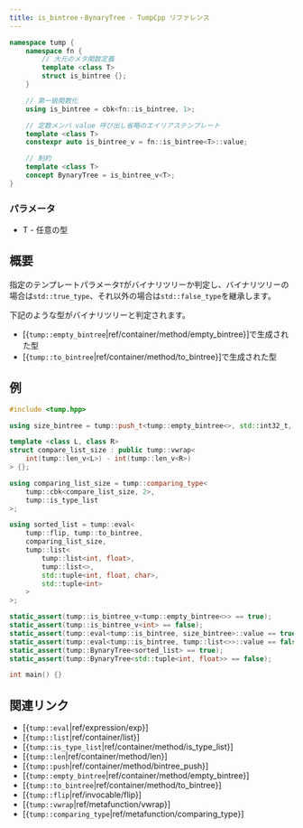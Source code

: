 ```yaml
---
title: is_bintree・BynaryTree - TumpCpp リファレンス
---
```


```cpp
namespace tump {
    namespace fn {
        // 大元のメタ関数定義
        template <class T>
        struct is_bintree {};
    }

    // 第一級関数化
    using is_bintree = cbk<fn::is_bintree, 1>;

    // 定数メンバ value 呼び出し省略のエイリアステンプレート
    template <class T>
    constexpr auto is_bintree_v = fn::is_bintree<T>::value;

    // 制約
    template <class T>
    concept BynaryTree = is_bintree_v<T>;
}
```

### パラメータ

- T - 任意の型

## 概要

指定のテンプレートパラメータ`T`がバイナリツリーか判定し、バイナリツリーの場合は`std::true_type`、それ以外の場合は`std::false_type`を継承します。

下記のような型がバイナリツリーと判定されます。

- [{`tump::empty_bintree`|ref/container/method/empty_bintree}]で生成された型
- [{`tump::to_bintree`|ref/container/method/to_bintree}]で生成された型

## 例

```cpp
#include <tump.hpp>

using size_bintree = tump::push_t<tump::empty_bintree<>, std::int32_t, std::uint8_t, std::int64_t>;

template <class L, class R>
struct compare_list_size : public tump::vwrap<
    int(tump::len_v<L>) - int(tump::len_v<R>)
> {};

using comparing_list_size = tump::comparing_type<
    tump::cbk<compare_list_size, 2>,
    tump::is_type_list
>;

using sorted_list = tump::eval<
    tump::flip, tump::to_bintree,
    comparing_list_size,
    tump::list<
        tump::list<int, float>,
        tump::list<>,
        std::tuple<int, float, char>,
        std::tuple<int>
    >
>;

static_assert(tump::is_bintree_v<tump::empty_bintree<>> == true);
static_assert(tump::is_bintree_v<int> == false);
static_assert(tump::eval<tump::is_bintree, size_bintree>::value == true);
static_assert(tump::eval<tump::is_bintree, tump::list<>>::value == false);
static_assert(tump::BynaryTree<sorted_list> == true);
static_assert(tump::BynaryTree<std::tuple<int, float>> == false);

int main() {}
```

## 関連リンク

- [{`tump::eval`|ref/expression/exp}]
- [{`tump::list`|ref/container/list}]
- [{`tump::is_type_list`|ref/container/method/is_type_list}]
- [{`tump::len`|ref/container/method/len}]
- [{`tump::push`|ref/container/method/bintree_push}]
- [{`tump::empty_bintree`|ref/container/method/empty_bintree}]
- [{`tump::to_bintree`|ref/container/method/to_bintree}]
- [{`tump::flip`|ref/invocable/flip}]
- [{`tump::vwrap`|ref/metafunction/vwrap}]
- [{`tump::comparing_type`|ref/metafunction/comparing_type}]
